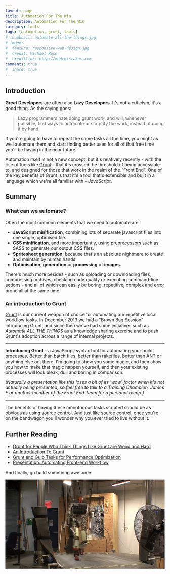 ```yaml
---
layout: page
title: Automation For The Win
description: Automation For The Win
category: tools
tags: [automation, grunt, tools]
# thumbnail: automate-all-the-things.jpg
# image:
#  feature: responsive-web-design.jpg
#  credit: Michael Rose
#  creditlink: http://mademistakes.com
comments: true
#  share: true
--- 
```

## Introduction
**Great Developers** are often also **Lazy Developers**. It's not a criticism, it's a good thing. As the saying goes:

> Lazy programmers hate doing grunt work, and will, whenever possible, find ways to automate or scriptify the work, 
instead of doing it by hand.

If you're going to have to repeat the same tasks all the time, you might as well automate them and start finding better 
uses for all of that free time you'll be having in the near future.

Automation itself is not a new concept, but it's relatively recently - with the rise of tools like 
[Grunt](http://gruntjs.com/) - that it's crossed the threshold of being accessible to, and designed for those that work 
in the realm of the "Front End".  One of the key benefits of Grunt is that it's a tool that's extensible and built in a
language which we're all familiar with - *JavaScript*.

## Summary

### What can we automate?

Often the most common elements that we need to automate are:

- **JavaScript minification**, combining lots of separate javascript files into one single, optimised file.
- **CSS minification**, and more importantly, using preprocessors such as SASS to generate our output CSS files.
- **Spritesheet generation**, because that's an absolute nightmare to create and maintain by human hands. 
- **Optimisation**, **generation** or **processing** of **images**.

There's much more besides - such as uploading or downloading files, compressing archives, checking code quality or 
executing command-line actions - and all of which can easily be boring, repetitive, complex and error prone all at the 
same time.

### An introduction to Grunt

[Grunt](http://gruntjs.com/)  is our current weapon of choice for automating our repetitive local workflow tasks. In 
December 2013 we had a "Brown Bag Session" introducing Grunt, and since then we've had some initiatives such as 
*Automate ALL THE THINGS* as a knowledge sharing exercise and to push Grunt's adoption across a range of internal 
projects.

- - -

**Introducing Grunt** - a JavaScript-syntax tool for automating your build processes. Better than batch files, better 
than rakefiles, better than ANT or anything else out there. I'm going to show you some magic, and then show you how to 
make that magic happen yourself, and then your existing processes will look bleak, dull and boring in comparison.

<script async class="speakerdeck-embed" data-id="d71b909045610131812366ab85d4b2f5" data-ratio="1.77777777777778" src="//speakerdeck.com/assets/embed.js"></script>

*(Naturally a presentation like this loses a bit of its 'wow' factor when it's not actually being presented, so feel 
free to talk to a Training Champion, James F or another member of the Front End Team for a personal recap.)*

- - -

The benefits of having these monotonous tasks scripted should be as obvious as using source control. And just like source 
control, once you're on the bandwagon you'll wonder why you ever tried to live without it.

## Further Reading
- [Grunt for People Who Think Things Like Grunt are Weird and Hard](http://24ways.org/2013/grunt-is-not-weird-and-hard/)
- [An Introduction To Grunt](http://code.tutsplus.com/articles/an-introduction-to-grunt--wp-34728)
- [Grunt and Gulp Tasks for Performance Optimization](http://yeoman.io/blog/performance-optimization.html)
- [Presentation: Automating Front-end Workflow](https://speakerdeck.com/addyosmani/automating-front-end-workflow)

And finally, go build something awesome:

![Automation is great, isn't it?](/images/automation-awesome.gif)
